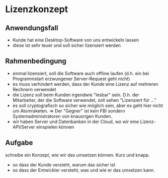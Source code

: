 ﻿# Lizenzkonzept 

## Anwendungsfall
- Kunde hat eine Desktop-Software von uns entwickeln lassen
- diese ist sehr teuer und soll sicher lizensiert werden

## Rahmenbedingung
- einmal lizensiert, soll die Software auch offline laufen (d.h. ein bei Programmstart erzwungener Server-Request geht nicht)
- es muss verhindert werden, dass der Kunde eine Lizenz auf mehreren Rechnern verwendet
- die Lizenz soll beim Kunden irgendwie "lesbar" sein. D.h. der Mitarbeiter, der die Software verwendet, soll sehen "Lizensiert für ..."
- es soll cryptografisch so sicher wie möglich sein, aber es geht hier nicht um Atomraketen. 
=> Der "Gegner" ist kein FBI sondern Systemadministratoren von knausrigen Kunden.
- wir haben Server und Datenbanken in der Cloud, wo wir eine Lizenz-API/Server einspielen können

## Aufgabe
schreibe ein Konzept, wie wir das umsetzen können. Kurz und knapp.
- so dass der Kunde versteht, warum das sicher ist
- so dass der Entwickler versteht, was und wie er das umsetzen kann.
